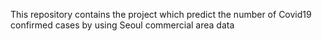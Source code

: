 This repository contains the project which predict the number of Covid19 confirmed cases by using Seoul commercial area data
